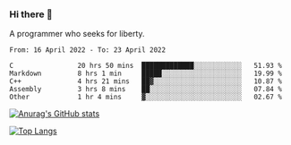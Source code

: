 ### Hi there 👋

<!--
**shejialuo/shejialuo** is a ✨ _special_ ✨ repository because its `README.md` (this file) appears on your GitHub profile.

Here are some ideas to get you started:

- 🔭 I’m currently working on ...
- 🌱 I’m currently learning ...
- 👯 I’m looking to collaborate on ...
- 🤔 I’m looking for help with ...
- 💬 Ask me about ...
- 📫 How to reach me: ...
- 😄 Pronouns: ...
- ⚡ Fun fact: ...
-->

A programmer who seeks for liberty.

<!--START_SECTION:waka-->

```text
From: 16 April 2022 - To: 23 April 2022

C                20 hrs 50 mins  █████████████░░░░░░░░░░░░   51.93 %
Markdown         8 hrs 1 min     █████░░░░░░░░░░░░░░░░░░░░   19.99 %
C++              4 hrs 21 mins   ██▓░░░░░░░░░░░░░░░░░░░░░░   10.87 %
Assembly         3 hrs 8 mins    ██░░░░░░░░░░░░░░░░░░░░░░░   07.84 %
Other            1 hr 4 mins     ▓░░░░░░░░░░░░░░░░░░░░░░░░   02.67 %
```

<!--END_SECTION:waka-->

[![Anurag's GitHub stats](https://github-readme-stats.vercel.app/api?username=shejialuo&show_icons=true&theme=dracula)](https://github.com/anuraghazra/github-readme-stats)

[![Top Langs](https://github-readme-stats.vercel.app/api/top-langs/?username=shejialuo&layout=compact&hide=javascript,html,css,typescript,tex)](https://github.com/anuraghazra/github-readme-stats)
